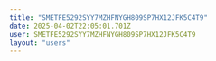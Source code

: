 ```yaml
---
title: "SMETFE5292SYY7MZHFNYGH809SP7HX12JFK5C4T9"
date: 2025-04-02T22:05:01.701Z
user: SMETFE5292SYY7MZHFNYGH809SP7HX12JFK5C4T9
layout: "users"
---
```

    